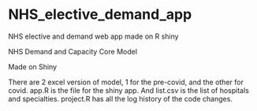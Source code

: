 # NHS_elective_demand_app
NHS elective and demand web app made on R shiny

NHS Demand and Capacity Core Model

Made on Shiny

There are 2 excel version of model, 1 for the pre-covid, and the other for covid. app.R is the file for the shiny app.
And list.csv is the list of hospitals and specialties. project.R has all the log history of the code changes.
